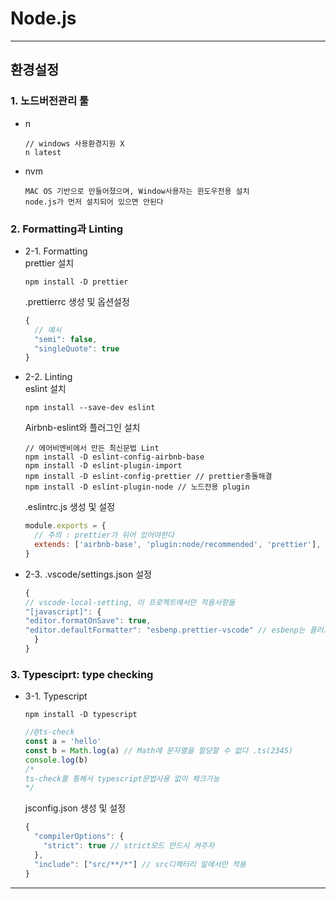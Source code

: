 # Node.js

---

## 환경설정

### 1. 노드버전관리 툴

- n

  ```
  // windows 사용환경지원 X
  n latest
  ```

- nvm
  ```
  MAC OS 기반으로 만들어졌으며, Window사용자는 윈도우전용 설치
  node.js가 먼저 설치되어 있으면 안된다
  ```

### 2. Formatting과 Linting

- 2-1. Formatting  
  prettier 설치
  ```
  npm install -D prettier
  ```
  .prettierrc 생성 및 옵션설정
  ```js
  {
    // 예시
    "semi": false,
    "singleQuote": true
  }
  ```
- 2-2. Linting  
  eslint 설치
  ```
  npm install --save-dev eslint
  ```
  Airbnb-eslint와 플러그인 설치
  ```
  // 에어비엔비에서 만든 최신문법 Lint
  npm install -D eslint-config-airbnb-base
  npm install -D eslint-plugin-import
  npm install -D eslint-config-prettier // prettier충돌해결
  npm install -D eslint-plugin-node // 노드전용 plugin
  ```
  .eslintrc.js 생성 및 설정
  ```js
  module.exports = {
    // 주의 : prettier가 뒤어 있어야한다
    extends: ['airbnb-base', 'plugin:node/recommended', 'prettier'],
  }
  ```
- 2-3. .vscode/settings.json 설정
  ```js
  {
  // vscode-local-setting, 이 프로젝트에서만 적용사항들
  "[javascript]": {
  "editor.formatOnSave": true,
  "editor.defaultFormatter": "esbenp.prettier-vscode" // esbenp는 플러그인
    }
  }
  ```

### 3. Typesciprt: type checking

- 3-1. Typescript
  ```
  npm install -D typescript
  ```
  ```js
  //@ts-check
  const a = 'hello'
  const b = Math.log(a) // Math에 문자열을 할당할 수 없다 .ts(2345)
  console.log(b)
  /*
  ts-check를 통해서 typescript문법사용 없이 체크가능
  */
  ```
  jsconfig.json 생성 및 설정
  ```js
  {
    "compilerOptions": {
      "strict": true // strict모드 만드시 켜주자
    },
    "include": ["src/**/*"] // src디렉터리 밑에서만 적용
  }
  ```

---
